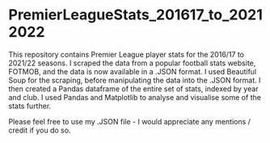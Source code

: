 # PremierLeagueStats_201617_to_20212022
This repository contains Premier League player stats for the 2016/17 to 2021/22 seasons. I scraped the data from a popular football stats website, FOTMOB, and the data is now available in a .JSON format. I used Beautiful Soup for the scraping, before manipulating the data into the .JSON format. I then created a Pandas dataframe of the entire set of stats, indexed by year and club. I used Pandas and Matplotlib to analyse and visualise some of the stats further.

Please feel free to use my .JSON file -  I would appreciate any mentions / credit if you do so.
